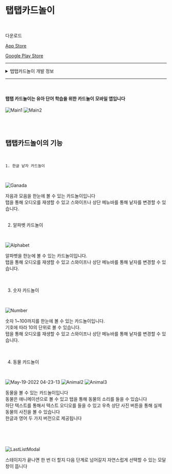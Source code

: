  # 탭탭카드놀이
<br/>

다운로드  

[App Store](https://apps.apple.com/us/app/%ED%83%AD%ED%83%AD%EC%B9%B4%EB%93%9C%EB%86%80%EC%9D%B4/id1625563756)   

[Google Play Store](https://play.google.com/store/apps/details?id=com.taptapcard)  
   
---   
   
<details> 
	<summary> 탭탭카드놀이 개발 정보 </summary>   

##   개발 기간   
22.02.26 ~ (22.05.19 현재 스토어 배포 심사 중)
<br /><br />

## 기술 스택  
- React Native (Expo Bare Workflow)
- Firebase (Auth, Firestore, Social Authentication)
- Github
<br /><br />

## 그 외
- 인앱 결제 모듈 : [아임 포트](https://github.com/iamport/iamport-react-native)   
- 광고 : [Admob](https://www.npmjs.com/package/react-native-google-mobile-ads) 
- 디자인 툴 : AdobeXD
<br /><br />

## 개발이유   
사용자의 즉각적인 **피드백**이 중요하기 때문에 실제 유저가 주변에 있는 서비스를 만들고자 했습니다  
`프로토타입`을 빠르게 만들어서 지인들의 피드백을 들을 수도 있고, 이 결과물이 가치를 제공할 수 있다고 생각합니다.
<br /><br />

## 개발 목표
- Android / iOS 모바일 앱의 `기획`, `설계`, `디자인`, `개발`, `배포`, `유지 보수` 등의 모든 과정을 혼자 완성하기
- 모바일 데이터베이스 다뤄보기
- 소셜 로그인 구현하기
- 광고와 인앱 결제 구현하기
<br /><br />

## 발생한 이슈 및 해결
- [How to fix SSRProvider warning ??](https://coqoa.tistory.com/146?category=952814)
- [안드로이드 상태 바 가림 이슈](https://coqoa.tistory.com/155?category=952814)
- [Git 대용량 파일 커밋이 안된다? : Git LFS 사용하기](https://coqoa.tistory.com/158?category=952814)
- [Expo-av 여러 번 클릭 시 소리 멈추는 이슈](https://coqoa.tistory.com/163)
- [아임포트 결제 검증 로직 추가하기](https://coqoa.tistory.com/164)
<br /><br />

## 아쉬운 점
- 기본 모달창이 맘에 안들지만 네이티브단에서 구현해야 하는 부분이라 손을 데지 못한 것
- 개발 초반에 컴포넌트에 대한 이해가 부족해서 하나의 컴포넌트에 여러 가지 작업을 한 것
- 주기적인 리팩토링을 하지 않아서 막바지에 많은 시간을 할애한 것
- 라이브러리를 정확하게 이해하지 못하고 사용한 것
- 기능 구현 위주로 하드 코딩을 한 후 수정하지 못한 것
 <br /><br />

### 개선사항  
- `앱 이용 안내 스크린` 만들어서 첫 화면으로 제공하기
- `태블릿`에서도 사용할 수 있는 앱으로 확장하기
- `리팩토링`하기
- 기능별로 `컴포넌트화`하기  
- `성능 개선`하기
정확히 어느 부분에서 발생하는 문제인지 몰라서 해결하지 못한 부분이 많습니다.   
네이티브단에서 성능을 개선할 수 있는 부분들은 공부를 통해 해결할 예정이고    
콘텐츠 파일의 프레임 문제는 아래에 설명할 협업을 통해 더 좋은 퀄리티의 콘텐츠를 사용할 것입니다  

- `다양한 언어`로 콘텐츠를 제공하기  
현재는 한글 / 영어 두 가지 언어로 제작된 콘텐츠를 제공하고 있습니다
추후에는 일본어, 중국어, 스페인어 등 다양한 언어로도 제공할 예정입니다

- 동물 콘텐츠 늘리기  
Lottie 애니메이션을 무료 버전만 사용했기에 디자인 통일성도 없고 동물의 종류도 부족합니다  
디자이너와의 협업을 통한 콘텐츠의 양과 질을 향상, 전문 성우와의 협업을 통한 오디오 품질 향상이 가능합니다  
광고와 결제를 붙여서 수익화 관련 공부도 하면서 수익이 생기면 콘텐츠 부족 문제를 해결하는 데 많은 도움이 될 것이라 판단했고, 이를 통해 더 내실 있는 앱으로 만들고 싶습니다


### 개발하면서 공부한 것
- [네비게이터](https://coqoa.tistory.com/130?category=952814)
- [FlatList에서 JS 객체 배열 사용하기(문자열, 로컬 이미지)](https://coqoa.tistory.com/133?category=952814)
- [자식 컴포넌트에서 부모 컴포넌트의 state 변경하기](https://coqoa.tistory.com/132?category=952814)
- [screen component에서 navigation과 props 같이 주고받기](https://coqoa.tistory.com/134?category=952814)
- [React Native 폰트 적용하기](https://coqoa.tistory.com/135?category=952814)
- [useEffect, setTimeout, clearTimeout 사용하기](https://coqoa.tistory.com/136?category=952814)
- [Lottie files 적용하기](https://coqoa.tistory.com/143?category=952814)
- [아임 포트 결제 모듈 이용해서 Expo 인앱결제 구현하기](https://coqoa.tistory.com/145?category=952814)
- [Firebase, Auth, E-Mail 회원가입 및 로그인](https://coqoa.tistory.com/154?category=952814)
- [앱 아이콘 변경하기](https://coqoa.tistory.com/156?category=952814)
- [파이어베이스 소셜로그인 (Google)](https://coqoa.tistory.com/160?category=952814)
- [파이어베이스 소셜로그인 (Apple)](https://coqoa.tistory.com/161)
- [안드로이드배포] - 배포 완료 후 작성 예정
- [ios배포] - 배포 완료 후 작성 예정
</details>

--- 
<br/>  

#### 탭탭 카드놀이는 유아 단어 학습을 위한 카드놀이 모바일 앱입니다   
![Main1](https://user-images.githubusercontent.com/81023768/169139195-ae30ef6d-9a03-4494-b394-cf7c822f1b51.png)
![Main2](https://user-images.githubusercontent.com/81023768/169139249-268aa124-b75f-4d3d-b0b1-8e10e0e404ca.png)

 <br/><br/>

## 탭탭카드놀이의 기능  
<br/>

    1. 한글 낱자 카드놀이  
<br/>  

![Ganada](https://user-images.githubusercontent.com/81023768/169139388-bbc80c83-f96a-45cd-b274-c198b2841fb8.gif)

자음과 모음을 한눈에 볼 수 있는 카드놀이입니다   
탭을 통해 오디오를 재생할 수 있고 스와이프나 상단 메뉴바를 통해 낱자를 변경할 수 있습니다. 
<br/><br/>

2. 알파벳 카드놀이  
<br/>  

![Alphabet](https://user-images.githubusercontent.com/81023768/169139459-a939dec4-bcc9-4986-a56a-eec468560a45.gif)

알파벳을 한눈에 볼 수 있는 카드놀이입니다.  
탭을 통해 오디오를 재생할 수 있고 스와이프나 상단 메뉴바를 통해 낱자를 변경할 수 있습니다.  
<br/><br/>

3. 숫자 카드놀이  
<br/>  

![Number](https://user-images.githubusercontent.com/81023768/169139508-3702a7e3-5c61-420e-9460-ea8a0fedf9cb.gif)

숫자 1~100까지를 한눈에 볼 수 있는 카드놀이입니다.   
기호에 따라 10의 단위로 볼 수 있습니다.  
탭을 통해 오디오를 재생할 수 있고 스와이프나 상단 메뉴바를 통해 낱자를 변경할 수 있습니다.  
<br/><br/>

4. 동물 카드놀이  
<br/>  

  ![May-19-2022 04-23-13](https://user-images.githubusercontent.com/81023768/169139987-746de901-0093-4e6b-9c93-e678217de3b1.gif)
  ![Animal2](https://user-images.githubusercontent.com/81023768/169139622-78aec275-7c9f-48e0-8b35-a9b964f442b8.gif)
  ![Animal3](https://user-images.githubusercontent.com/81023768/169139652-cd4c5985-510d-4dcd-a6f6-2b9dfdeebfe6.gif)

동물을 볼 수 있는 카드놀이입니다    
동물은 애니메이션으로 볼 수 있고 탭을 통해 동물의 소리를 들을 수 있습니다    
하단 텍스트를 통해서 텍스트 오디오를 들을 수 있고 우측 상단 사진 버튼을 통해 실제 동물의 사진을 볼 수 있습니다    
한글과 영어 두 가지 버전으로 제공됩니다    
<br/><br/>

<br/>  

![LastListModal](https://user-images.githubusercontent.com/81023768/169139725-3bcec28e-d7f4-43c6-a755-937c7733176e.gif)
<br/>

스테이지가 끝나면 한 번 더 할지 다음 단계로 넘어갈지 자연스럽게 선택할 수 있는 모달창이 뜹니다

